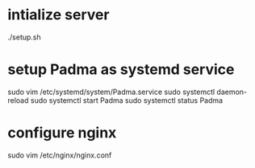 # intialize server

./setup.sh

# setup Padma as systemd service

sudo vim /etc/systemd/system/Padma.service
sudo systemctl daemon-reload
sudo systemctl start Padma
sudo systemctl status Padma

# configure nginx

sudo vim /etc/nginx/nginx.conf
